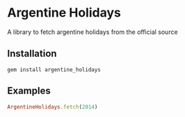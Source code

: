 # Argentine Holidays

A library to fetch argentine holidays from the official source

## Installation
    gem install argentine_holidays

## Examples

```ruby
ArgentineHolidays.fetch(2014)
```
